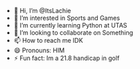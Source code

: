 - 👋 Hi, I’m @ItsLachie
- 👀 I’m interested in Sports and Games
- 🌱 I’m currently learning Python at UTAS
- 💞️ I’m looking to collaborate on Something
- 📫 How to reach me IDK
- 😄 Pronouns: HIM
- ⚡ Fun fact: Im a 21.8 handicap in golf

<!---
ItsLachie/ItsLachie is a ✨ special ✨ repository because its `README.md` (this file) appears on your GitHub profile.
You can click the Preview link to take a look at your changes.
--->
